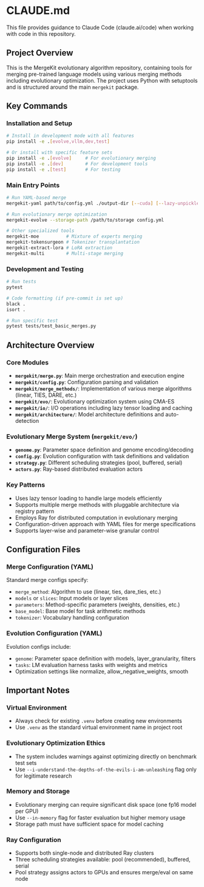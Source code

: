 # CLAUDE.md

This file provides guidance to Claude Code (claude.ai/code) when working with code in this repository.

## Project Overview

This is the MergeKit evolutionary algorithm repository, containing tools for merging pre-trained language models using various merging methods including evolutionary optimization. The project uses Python with setuptools and is structured around the main `mergekit` package.

## Key Commands

### Installation and Setup
```bash
# Install in development mode with all features
pip install -e .[evolve,vllm,dev,test]

# Or install with specific feature sets
pip install -e .[evolve]     # For evolutionary merging
pip install -e .[dev]        # For development tools
pip install -e .[test]       # For testing
```

### Main Entry Points
```bash
# Run YAML-based merge
mergekit-yaml path/to/config.yml ./output-dir [--cuda] [--lazy-unpickle]

# Run evolutionary merge optimization  
mergekit-evolve --storage-path /path/to/storage config.yml

# Other specialized tools
mergekit-moe          # Mixture of experts merging
mergekit-tokensurgeon # Tokenizer transplantation
mergekit-extract-lora # LoRA extraction
mergekit-multi        # Multi-stage merging
```

### Development and Testing
```bash
# Run tests
pytest

# Code formatting (if pre-commit is set up)
black .
isort .

# Run specific test
pytest tests/test_basic_merges.py
```

## Architecture Overview

### Core Modules
- **`mergekit/merge.py`**: Main merge orchestration and execution engine
- **`mergekit/config.py`**: Configuration parsing and validation  
- **`mergekit/merge_methods/`**: Implementation of various merge algorithms (linear, TIES, DARE, etc.)
- **`mergekit/evo/`**: Evolutionary optimization system using CMA-ES
- **`mergekit/io/`**: I/O operations including lazy tensor loading and caching
- **`mergekit/architecture/`**: Model architecture definitions and auto-detection

### Evolutionary Merge System (`mergekit/evo/`)
- **`genome.py`**: Parameter space definition and genome encoding/decoding
- **`config.py`**: Evolution configuration with task definitions and validation
- **`strategy.py`**: Different scheduling strategies (pool, buffered, serial)
- **`actors.py`**: Ray-based distributed evaluation actors

### Key Patterns
- Uses lazy tensor loading to handle large models efficiently
- Supports multiple merge methods with pluggable architecture via registry pattern
- Employs Ray for distributed computation in evolutionary merging
- Configuration-driven approach with YAML files for merge specifications
- Supports layer-wise and parameter-wise granular control

## Configuration Files

### Merge Configuration (YAML)
Standard merge configs specify:
- `merge_method`: Algorithm to use (linear, ties, dare_ties, etc.)
- `models` or `slices`: Input models or layer slices
- `parameters`: Method-specific parameters (weights, densities, etc.)
- `base_model`: Base model for task arithmetic methods
- `tokenizer`: Vocabulary handling configuration

### Evolution Configuration (YAML) 
Evolution configs include:
- `genome`: Parameter space definition with models, layer_granularity, filters
- `tasks`: LM evaluation harness tasks with weights and metrics
- Optimization settings like normalize, allow_negative_weights, smooth

## Important Notes

### Virtual Environment
- Always check for existing `.venv` before creating new environments
- Use `.venv` as the standard virtual environment name in project root

### Evolutionary Optimization Ethics
- The system includes warnings against optimizing directly on benchmark test sets
- Use `--i-understand-the-depths-of-the-evils-i-am-unleashing` flag only for legitimate research

### Memory and Storage
- Evolutionary merging can require significant disk space (one fp16 model per GPU)
- Use `--in-memory` flag for faster evaluation but higher memory usage
- Storage path must have sufficient space for model caching

### Ray Configuration
- Supports both single-node and distributed Ray clusters
- Three scheduling strategies available: pool (recommended), buffered, serial
- Pool strategy assigns actors to GPUs and ensures merge/eval on same node
